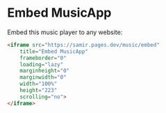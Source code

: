 # Embed MusicApp

Embed this music player to any website:

```html
<iframe src="https://samir.pages.dev/music/embed"
	title="Embed MusicApp"
	frameborder="0"
	loading="lazy"
	marginheight="0"
	marginwidth="0"
	width="100%"
	height="223"
	scrolling="no">
</iframe>
```
